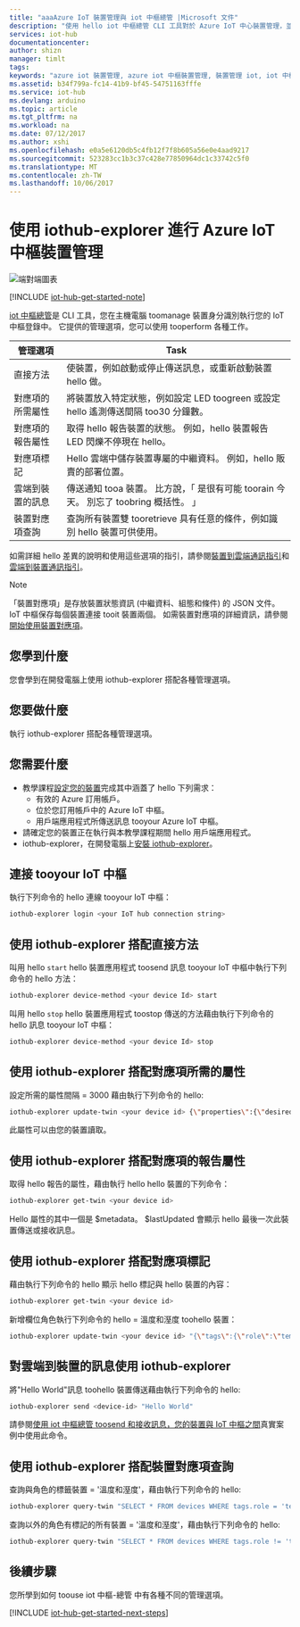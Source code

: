 ```yaml
---
title: "aaaAzure IoT 裝置管理與 iot 中樞總管 |Microsoft 文件"
description: "使用 hello iot 中樞總管 CLI 工具對於 Azure IoT 中心裝置管理，並且包含 hello 直接的方法與 hello 兩個所需的內容管理選項。"
services: iot-hub
documentationcenter: 
author: shizn
manager: timlt
tags: 
keywords: "azure iot 裝置管理, azure iot 中樞裝置管理, 裝置管理 iot, iot 中樞裝置管理"
ms.assetid: b34f799a-fc14-41b9-bf45-54751163fffe
ms.service: iot-hub
ms.devlang: arduino
ms.topic: article
ms.tgt_pltfrm: na
ms.workload: na
ms.date: 07/12/2017
ms.author: xshi
ms.openlocfilehash: e0a5e6120db5c4fb12f7f8b605a56e0e4aad9217
ms.sourcegitcommit: 523283cc1b3c37c428e77850964dc1c33742c5f0
ms.translationtype: MT
ms.contentlocale: zh-TW
ms.lasthandoff: 10/06/2017
---
```

# <a name="use-iothub-explorer-for-azure-iot-hub-device-management"></a>使用 iothub-explorer 進行 Azure IoT 中樞裝置管理

![端對端圖表](media/iot-hub-get-started-e2e-diagram/2.png)

[!INCLUDE [iot-hub-get-started-note](../../includes/iot-hub-get-started-note.md)]

[iot 中樞總管](https://github.com/azure/iothub-explorer)是 CLI 工具，您在主機電腦 toomanage 裝置身分識別執行您的 IoT 中樞登錄中。 它提供的管理選項，您可以使用 tooperform 各種工作。

| 管理選項          | Task                                                                                                                            |
|----------------------------|---------------------------------------------------------------------------------------------------------------------------------|
| 直接方法             | 使裝置，例如啟動或停止傳送訊息，或重新啟動裝置 hello 做。                                        |
| 對應項的所需屬性    | 將裝置放入特定狀態，例如設定 LED toogreen 或設定 hello 遙測傳送間隔 too30 分鐘數。         |
| 對應項的報告屬性   | 取得 hello 報告裝置的狀態。 例如，hello 裝置報告 LED 閃爍不停現在 hello。                                    |
| 對應項標記                  | Hello 雲端中儲存裝置專屬的中繼資料。 例如，hello 販賣的部署位置。                         |
| 雲端到裝置的訊息   | 傳送通知 tooa 裝置。 比方說，「 是很有可能 toorain 今天。 別忘了 toobring 概括性。 」              |
| 裝置對應項查詢        | 查詢所有裝置雙 tooretrieve 具有任意的條件，例如識別 hello 裝置可供使用。 |

如需詳細 hello 差異的說明和使用這些選項的指引，請參閱[裝置到雲端通訊指引](iot-hub-devguide-d2c-guidance.md)和[雲端到裝置通訊指引](iot-hub-devguide-c2d-guidance.md)。

> [!NOTE]
> 「裝置對應項」是存放裝置狀態資訊 (中繼資料、組態和條件) 的 JSON 文件。 IoT 中樞保存每個裝置連接 tooit 裝置兩個。 如需裝置對應項的詳細資訊，請參閱[開始使用裝置對應項](iot-hub-node-node-twin-getstarted.md)。

## <a name="what-you-learn"></a>您學到什麼

您會學到在開發電腦上使用 iothub-explorer 搭配各種管理選項。

## <a name="what-you-do"></a>您要做什麼

執行 iothub-explorer 搭配各種管理選項。

## <a name="what-you-need"></a>您需要什麼

- 教學課程[設定您的裝置](iot-hub-raspberry-pi-kit-node-get-started.md)完成其中涵蓋了 hello 下列需求：
  - 有效的 Azure 訂用帳戶。
  - 位於您訂用帳戶中的 Azure IoT 中樞。
  - 用戶端應用程式所傳送訊息 tooyour Azure IoT 中樞。
- 請確定您的裝置正在執行與本教學課程期間 hello 用戶端應用程式。
- iothub-explorer，在開發電腦上[安裝 iothub-explorer](https://github.com/azure/iothub-explorer)。

## <a name="connect-tooyour-iot-hub"></a>連接 tooyour IoT 中樞

執行下列命令的 hello 連線 tooyour IoT 中樞：

```bash
iothub-explorer login <your IoT hub connection string>
```

## <a name="use-iothub-explorer-with-direct-methods"></a>使用 iothub-explorer 搭配直接方法

叫用 hello `start` hello 裝置應用程式 toosend 訊息 tooyour IoT 中樞中執行下列命令的 hello 方法：

```bash
iothub-explorer device-method <your device Id> start
```

叫用 hello `stop` hello 裝置應用程式 toostop 傳送的方法藉由執行下列命令的 hello 訊息 tooyour IoT 中樞：

```bash
iothub-explorer device-method <your device Id> stop
```

## <a name="use-iothub-explorer-with-twins-desired-properties"></a>使用 iothub-explorer 搭配對應項所需的屬性

設定所需的屬性間隔 = 3000 藉由執行下列命令的 hello:

```bash
iothub-explorer update-twin <your device id> {\"properties\":{\"desired\":{\"interval\":3000}}}
```

此屬性可以由您的裝置讀取。

## <a name="use-iothub-explorer-with-twins-reported-properties"></a>使用 iothub-explorer 搭配對應項的報告屬性

取得 hello 報告的屬性，藉由執行 hello hello 裝置的下列命令：

```bash
iothub-explorer get-twin <your device id>
```

Hello 屬性的其中一個是 $metadata。 $lastUpdated 會顯示 hello 最後一次此裝置傳送或接收訊息。

## <a name="use-iothub-explorer-with-twins-tags"></a>使用 iothub-explorer 搭配對應項標記

藉由執行下列命令的 hello 顯示 hello 標記與 hello 裝置的內容：

```bash
iothub-explorer get-twin <your device id>
```

新增欄位角色執行下列命令的 hello = 溫度和溼度 toohello 裝置：

```bash
iothub-explorer update-twin <your device id> "{\"tags\":{\"role\":\"temperature&humidity\"}}"

```

## <a name="use-iothub-explorer-with-cloud-to-device-messages"></a>對雲端到裝置的訊息使用 iothub-explorer

將"Hello World"訊息 toohello 裝置傳送藉由執行下列命令的 hello:

```bash
iothub-explorer send <device-id> "Hello World"
```

請參閱[使用 iot 中樞總管 toosend 和接收訊息，您的裝置與 IoT 中樞之間](iot-hub-explorer-cloud-device-messaging.md)真實案例中使用此命令。

## <a name="use-iothub-explorer-with-device-twins-queries"></a>使用 iothub-explorer 搭配裝置對應項查詢

查詢與角色的標籤裝置 = '溫度和溼度'，藉由執行下列命令的 hello:

```bash
iothub-explorer query-twin "SELECT * FROM devices WHERE tags.role = 'temperature&humidity'"
```

查詢以外的角色有標記的所有裝置 = '溫度和溼度'，藉由執行下列命令的 hello:

```bash
iothub-explorer query-twin "SELECT * FROM devices WHERE tags.role != 'temperature&humidity'"
```

## <a name="next-steps"></a>後續步驟

您所學到如何 toouse iot 中樞-總管 中有各種不同的管理選項。

[!INCLUDE [iot-hub-get-started-next-steps](../../includes/iot-hub-get-started-next-steps.md)]
